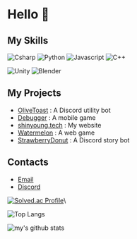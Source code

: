 # Hello 👋
   
## My Skills
![Csharp](https://img.shields.io/badge/-Csharp-8b61c9?style=for-the-badge&logo=c-sharp&logoColor=fff)
![Python](https://img.shields.io/badge/-Python-306998?style=for-the-badge&logo=python&logoColor=fff)
![Javascript](https://img.shields.io/badge/-JavaScript-cfba30?style=for-the-badge&logo=Javascript&logoColor=fff)
![C++](https://img.shields.io/badge/-C++-4e8bcf?style=for-the-badge&logo=c&logoColor=fff)
   
![Unity](https://img.shields.io/badge/-Unity-000000?style=for-the-badge&logo=unity&logoColor=fff)
![Blender](https://img.shields.io/badge/-Blender-EA7600?style=for-the-badge&logo=blender&logoColor=fff)


## My Projects
- [OliveToast](https://github.com/choshinyoung/OliveToast) : A Discord utility bot
- [Debugger](https://bit.ly/Game_16) : A mobile game
- [shinyoung.tech](https://shinyoung.tech/) : My website
- [Watermelon](https://watermelon.shinyoung.tech/) : A web game
- [StrawberryDonut](https://sbdonut.dev/) : A Discord story bot

## Contacts
- [Email](mailto:choshinyoung1227@gmail.com)
- [Discord](https://discord.com/users/396163884005851137)

[![Solved.ac Profile](http://mazassumnida.wtf/api/v2/generate_badge?boj=choshinyoung)](https://solved.ac/choshinyoung/)\
   
![Top Langs](https://github-readme-stats.vercel.app/api/top-langs/?username=choshinyoung&layout=compact&theme=dark)

![my's github stats](https://github-readme-stats.vercel.app/api?username=choshinyoung&theme=dark)
